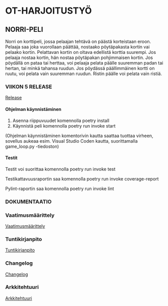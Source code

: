 # OT-HARJOITUSTYÖ

## NORRI-PELI

Norri on korttipeli, jossa pelaajan tehtävä on päästä korteistaan eroon. Pelaaja saa joka vuorollaan päättää, nostaako pöytäpakasta kortin vai pelaako kortin. Pelattavan kortin on oltava edellistä korttia suurempi. Jos pelaaja nostaa kortin, hän nostaa pöytäpakan pohjimmaisen kortin. Jos pöydällä on pataa tai herttaa, voi pelaaja pelata päälle suuremman padan tai hertan, tai minkä tahansa ruudun. Jos pöydässä päällimmäinen kortti on ruutu, voi pelata vain suuremman ruudun. Ristin päälle voi pelata vain ristiä.  

### VIIKON 5 RELEASE

[Release](https://github.com/Vilivanh/ot-harjoitustyo/releases/tag/viikko5)

#### Ohjelman käynnistäminen

1. Asenna riippuvuudet komennolla poetry install
2. Käynnistä peli komennolla poetry run invoke start

(Ohjelman käynnistäminen komentorivin kautta saattaa tuottaa virheen, sovellus aukeaa esim. Visual Studio Coden kautta, suorittamalla game_loop.py -tiedoston)

#### Testit

Testit voi suorittaa komennolla poetry run invoke test

Testikattavuusraportin saa komennolla poetry run invoke coverage-report

Pylint-raportin saa komennolla poetry run invoke lint

### DOKUMENTAATIO


### Vaatimusmäärittely

[Vaatimusmäärittely](https://github.com/Vilivanh/ot-harjoitustyo/blob/master/dokumentaatio/vaatimusmaarittely.md)

### Tuntikirjanpito

[Tuntikirjanpito](https://github.com/Vilivanh/ot-harjoitustyo/blob/master/dokumentaatio/tuntikirjanpito.md)

### Changelog

[Changelog](https://github.com/Vilivanh/ot-harjoitustyo/blob/master/dokumentaatio/changelog.md)

### Arkkitehtuuri

[Arkkitehtuuri](https://github.com/Vilivanh/ot-harjoitustyo/blob/master/dokumentaatio/arkkitehtuuri.md)
